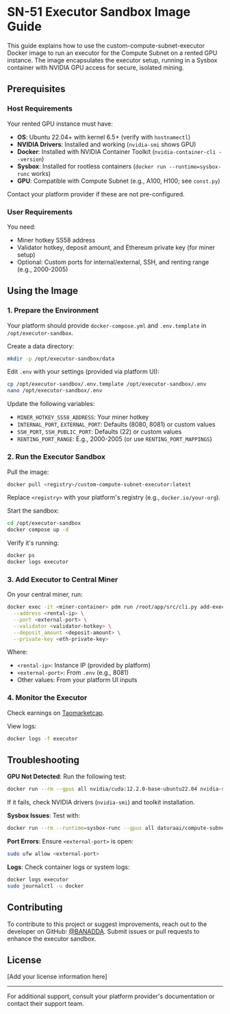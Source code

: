 # SN-51 Executor Sandbox Image Guide

This guide explains how to use the custom-compute-subnet-executor Docker image to run an executor for the Compute Subnet on a rented GPU instance. The image encapsulates the executor setup, running in a Sysbox container with NVIDIA GPU access for secure, isolated mining.

## Prerequisites

### Host Requirements

Your rented GPU instance must have:

- **OS**: Ubuntu 22.04+ with kernel 6.5+ (verify with `hostnamectl`)
- **NVIDIA Drivers**: Installed and working (`nvidia-smi` shows GPU)
- **Docker**: Installed with NVIDIA Container Toolkit (`nvidia-container-cli --version`)
- **Sysbox**: Installed for rootless containers (`docker run --runtime=sysbox-runc` works)
- **GPU**: Compatible with Compute Subnet (e.g., A100, H100; see `const.py`)

Contact your platform provider if these are not pre-configured.

### User Requirements

You need:

- Miner hotkey SS58 address
- Validator hotkey, deposit amount, and Ethereum private key (for miner setup)
- Optional: Custom ports for internal/external, SSH, and renting range (e.g., 2000-2005)

## Using the Image

### 1. Prepare the Environment

Your platform should provide `docker-compose.yml` and `.env.template` in `/opt/executor-sandbox`.

Create a data directory:

```bash
mkdir -p /opt/executor-sandbox/data
```

Edit `.env` with your settings (provided via platform UI):

```bash
cp /opt/executor-sandbox/.env.template /opt/executor-sandbox/.env
nano /opt/executor-sandbox/.env
```

Update the following variables:

- `MINER_HOTKEY_SS58_ADDRESS`: Your miner hotkey
- `INTERNAL_PORT`, `EXTERNAL_PORT`: Defaults (8080, 8081) or custom values
- `SSH_PORT`, `SSH_PUBLIC_PORT`: Defaults (22) or custom values
- `RENTING_PORT_RANGE`: E.g., 2000-2005 (or use `RENTING_PORT_MAPPINGS`)

### 2. Run the Executor Sandbox

Pull the image:

```bash
docker pull <registry>/custom-compute-subnet-executor:latest
```

Replace `<registry>` with your platform's registry (e.g., `docker.io/your-org`).

Start the sandbox:

```bash
cd /opt/executor-sandbox
docker compose up -d
```

Verify it's running:

```bash
docker ps
docker logs executor
```

### 3. Add Executor to Central Miner

On your central miner, run:

```bash
docker exec -it <miner-container> pdm run /root/app/src/cli.py add-executor \
  --address <rental-ip> \
  --port <external-port> \
  --validator <validator-hotkey> \
  --deposit_amount <deposit-amount> \
  --private-key <eth-private-key>
```

Where:

- `<rental-ip>`: Instance IP (provided by platform)
- `<external-port>`: From `.env` (e.g., 8081)
- Other values: From your platform UI inputs

### 4. Monitor the Executor

Check earnings on [Taomarketcap](https://taomarketcap.com).

View logs:

```bash
docker logs -f executor
```

## Troubleshooting

**GPU Not Detected**: Run the following test:

```bash
docker run --rm --gpus all nvidia/cuda:12.2.0-base-ubuntu22.04 nvidia-smi
```

If it fails, check NVIDIA drivers (`nvidia-smi`) and toolkit installation.

**Sysbox Issues**: Test with:

```bash
docker run --rm --runtime=sysbox-runc --gpus all daturaai/compute-subnet-executor:latest nvidia-smi
```

**Port Errors**: Ensure `<external-port>` is open:

```bash
sudo ufw allow <external-port>
```

**Logs**: Check container logs or system logs:

```bash
docker logs executor
sudo journalctl -u docker
```

## Contributing

To contribute to this project or suggest improvements, reach out to the developer on GitHub: [@BANADDA](https://github.com/BANADDA). Submit issues or pull requests to enhance the executor sandbox.

## License

[Add your license information here]

---

For additional support, consult your platform provider's documentation or contact their support team.